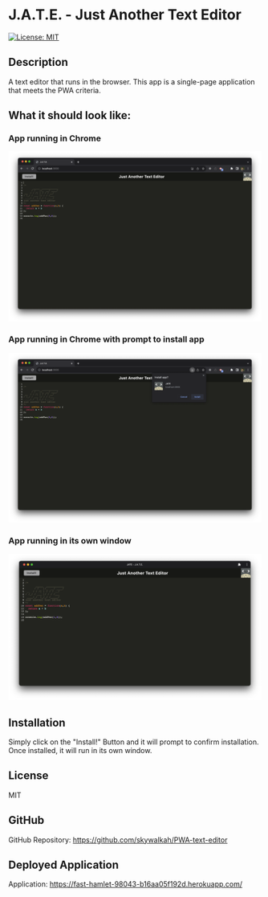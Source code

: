 # J.A.T.E. - Just Another Text Editor

[![License: MIT](https://img.shields.io/badge/License-MIT-yellow.svg)](https://opensource.org/licenses/MIT)

## Description
A text editor that runs in the browser. This app is a single-page application that meets the PWA criteria.

## What it should look like:
### App running in Chrome
![A screenshot of the app running in Chrome.](./client/src/images/chrome.png)
### App running in Chrome with prompt to install app
![A screenshot of the app prompt to confirm installing the app](./client/src/images/install.png)
### App running in its own window
![A screenshot of the app installed and running on its own window.](./client/src/images/app.png)

## Installation
Simply click on the "Install!" Button and it will prompt to confirm installation. Once installed, it will run in its own window.

## License
MIT

## GitHub
GitHub Repository: https://github.com/skywalkah/PWA-text-editor

## Deployed Application
Application: https://fast-hamlet-98043-b16aa05f192d.herokuapp.com/